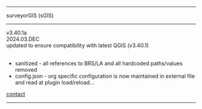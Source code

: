 <hr>surveyorGIS (sGIS)<hr>
v3.40.1a <br>
2024.03.DEC<br>
updated to ensure compatibility with latest QGIS (v3.40.1)<br><br>
<ul>
<li>sanitized - all references to BRS/LA and all hardcoded paths/values removed</li>
<li>config.json - org specific configuration is now maintained in external file and read at plugin load/reload...</ul>
<a href=mailto:t.schmaltz@brsmaine.com>contact</a>
<hr>


